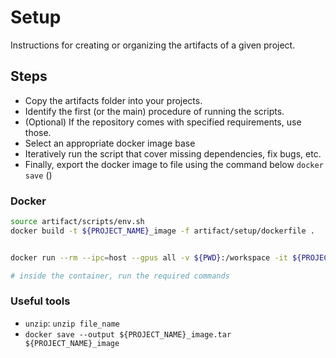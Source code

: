 # Setup

Instructions for creating or organizing the artifacts of a given project. 

## Steps

- Copy the artifacts folder into your projects. 
- Identify the first (or the main) procedure of running the scripts.
- (Optional) If the repository comes with specified requirements, use those.
- Select an appropriate docker image base
- Iteratively run the script that cover missing dependencies, fix bugs, etc.
- Finally, export the docker image to file using the command below `docker save` ()

### Docker
```bash
source artifact/scripts/env.sh
docker build -t ${PROJECT_NAME}_image -f artifact/setup/dockerfile .


docker run --rm --ipc=host --gpus all -v ${PWD}:/workspace -it ${PROJECT_NAME}_image bash

# inside the container, run the required commands

```

### Useful tools
- `unzip`: `unzip file_name`
- `docker save --output ${PROJECT_NAME}_image.tar ${PROJECT_NAME}_image`